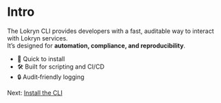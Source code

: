 # Intro

The Lokryn CLI provides developers with a fast, auditable way to interact with Lokryn services.  
It’s designed for **automation, compliance, and reproducibility**.

- 🚀 Quick to install
- 🛠️ Built for scripting and CI/CD
- 🔒 Audit‑friendly logging

Next: [Install the CLI](./install.md)
